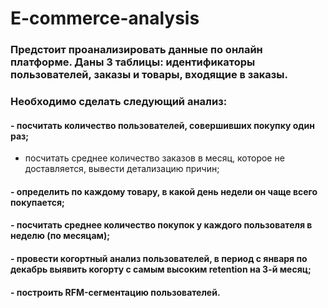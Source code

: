 # E-commerce-analysis
### Предстоит проанализировать данные по онлайн платформе. Даны 3 таблицы: идентификаторы пользователей, заказы и товары, входящие в заказы.  
### Необходимо сделать следующий анализ:
#### - посчитать количество пользователей, совершивших покупку один раз;  <br>
- посчитать среднее количество заказов в месяц, которое не доставляется, вывести детализацию  причин;
#### - определить по каждому товару, в какой день недели он чаще всего покупается;
#### - посчитать среднее количество покупок у каждого пользователя в неделю (по месяцам);
#### - провести когортный анализ пользователей, в период с января по декабрь выявить когорту с самым высоким retention на 3-й месяц;
#### - построить RFM-сегментацию пользователей.
